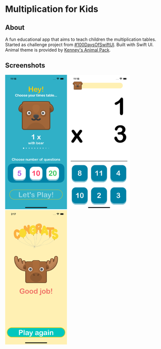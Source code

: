 #  Multiplication for Kids

## About

A fun educational app that aims to teach children the multiplication tables. Started as challenge project from [#100DaysOfSwiftUI](https://www.hackingwithswift.com/100/swiftui).  Built with Swift UI. Animal theme is provided by [Kenney's Animal Pack](https://kenney.nl/assets/animal-pack-redux). 

## Screenshots

<p float="left">
 <img src="https://raw.githubusercontent.com/D-Antonelli/MultiplicationForKids/main/Screenshots.xcassets/screen-1.imageset/Simulator%20Screen%20Shot%20-%20iPhone%2012%20-%202022-05-30%20at%2011.18.17.png" alt="landing screen" width="200"/> 

<img src="https://raw.githubusercontent.com/D-Antonelli/MultiplicationForKids/main/Screenshots.xcassets/screen-2.imageset/Simulator%20Screen%20Shot%20-%20iPhone%2012%20-%202022-05-30%20at%2011.18.25.png" alt="game screen" width="200"/> 

<img src="https://raw.githubusercontent.com/D-Antonelli/MultiplicationForKids/main/Screenshots.xcassets/screen-3.imageset/Simulator%20Screen%20Shot%20-%20iPhone%2012%20-%202022-05-30%20at%2014.17.04.png" alt="end of game screen" width="200"/> 
</p>
